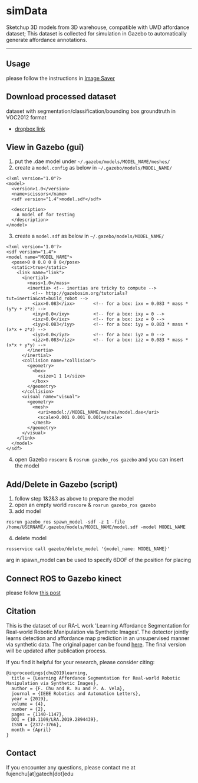 # simData
Sketchup 3D models from 3D warehouse, compatible with UMD affordance dataset; This dataset is collected for simulation in Gazebo to automatically generate affordance annotations. 

------------------------------------
## Usage
please follow the instructions in [Image Saver](https://github.com/ivalab/simData_imgSaver)

## Download processed dataset 
dataset with segmentation/classification/bounding box groundtruth in VOC2012 format 
- [dropbox link](https://www.dropbox.com/s/9a3qoggh96qolj2/SimData_Gazebo.tar.gz?dl=0)

## View in Gazebo (gui)

1. put the .dae model under `~/.gazebo/models/MODEL_NAME/meshes/`
2. create a `model.config` as below in `~/.gazebo/models/MODEL_NAME/`
```
<?xml version="1.0"?>
<model>
  <version>1.0</version>
  <name>scissors</name>
  <sdf version="1.4">model.sdf</sdf>

  <description>
    A model of for testing
  </description>
</model>
```
3. create a `model.sdf` as below in `~/.gazebo/models/MODEL_NAME/`
```
<?xml version='1.0'?>
<sdf version="1.4">
<model name="MODEL_NAME">
  <pose>0 0 0.0 0 0 0</pose>
  <static>true</static>
    <link name="link">
      <inertial>
        <mass>1.0</mass>
        <inertia> <!-- inertias are tricky to compute -->
          <!-- http://gazebosim.org/tutorials?tut=inertia&cat=build_robot -->
          <ixx>0.083</ixx>       <!-- for a box: ixx = 0.083 * mass * (y*y + z*z) -->
          <ixy>0.0</ixy>         <!-- for a box: ixy = 0 -->
          <ixz>0.0</ixz>         <!-- for a box: ixz = 0 -->
          <iyy>0.083</iyy>       <!-- for a box: iyy = 0.083 * mass * (x*x + z*z) -->
          <iyz>0.0</iyz>         <!-- for a box: iyz = 0 -->
          <izz>0.083</izz>       <!-- for a box: izz = 0.083 * mass * (x*x + y*y) -->
        </inertia>
      </inertial>
      <collision name="collision">
        <geometry>
          <box>
            <size>1 1 1</size>
          </box>
        </geometry>
      </collision>
      <visual name="visual">
        <geometry>
          <mesh>
            <uri>model://MODEL_NAME/meshes/model.dae</uri>
            <scale>0.001 0.001 0.001</scale>
          </mesh>
        </geometry>
      </visual>
    </link>
  </model>
</sdf>
```
4. open Gazebo `roscore` & `rosrun gazebo_ros gazebo` and you can insert the model

## Add/Delete in Gazebo (script)

1. follow step 1&2&3 as above to prepare the model
2. open an empty world `roscore` & `rosrun gazebo_ros gazebo`
3. add model
```
rosrun gazebo_ros spawn_model -sdf -z 1 -file /home/USERNAME/.gazebo/models/MODEL_NAME/model.sdf -model MODEL_NAME
```
4. delete model
```
rosservice call gazebo/delete_model '{model_name: MODEL_NAME}'
```

arg in spawn_model can be used to specify 6DOF of the position for placing

## Connect ROS to Gazebo kinect
please follow [this post](http://gazebosim.org/tutorials?tut=ros_depth_camera&cat=connect_ros#UseaGazeboDepthCamerawithROS)


## Citation
This is the dataset of our RA-L work 'Learning Affordance Segmentation for Real-world Robotic Manipulation via Synthetic Images'. The detector jointly learns detection and affordance map prediction in an unsupervised manner via synthetic data. The original paper can be found [here](https://ieeexplore.ieee.org/abstract/document/8620534). The final version will be updated after publication process.

If you find it helpful for your research, please consider citing:

    @inproceedings{chu2019learning,
      title = {Learning Affordance Segmentation for Real-world Robotic Manipulation via Synthetic Images},
      author = {F. Chu and R. Xu and P. A. Vela},
      journal = {IEEE Robotics and Automation Letters},
      year = {2019},
      volume = {4},
      number = {2},
      pages = {1140-1147},
      DOI = {10.1109/LRA.2019.2894439},
      ISSN = {2377-3766},
      month = {April}
    }


## Contact
If you encounter any questions, please contact me at fujenchu[at]gatech[dot]edu

